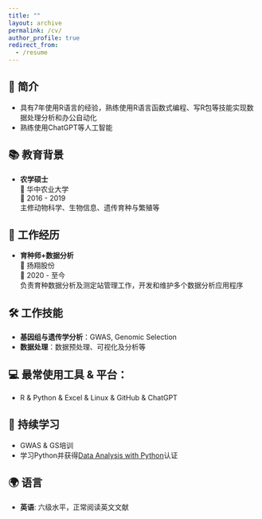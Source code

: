 ```yaml
---
title: ""
layout: archive
permalink: /cv/
author_profile: true
redirect_from:
  - /resume
---
```


## 👤️ 简介

- 具有7年使用R语言的经验，熟练使用R语言函数式编程、写R包等技能实现数据处理分析和办公自动化
- 熟练使用ChatGPT等人工智能

## 📚 教育背景

- **农学硕士**  
  🏫 华中农业大学  
  📅 2016 - 2019  
  主修动物科学、生物信息、遗传育种与繁殖等

## 🏢 工作经历

- **育种师+数据分析**  
  🚜 扬翔股份  
  📅 2020 - 至今  
  负责育种数据分析及测定站管理工作，开发和维护多个数据分析应用程序

## 🛠 工作技能

- **基因组与遗传学分析**：GWAS, Genomic Selection
- **数据处理**：数据预处理、可视化及分析等

## 💻 最常使用工具 & 平台：
- R & Python & Excel & Linux & GitHub & ChatGPT


## 🌱 持续学习

- GWAS & GS培训
- 学习Python并获得[Data Analysis with Python](https://www.freecodecamp.org/certification/guomeng/data-analysis-with-python-v7)认证

## 🌍 语言

- **英语**: 六级水平，正常阅读英文文献

